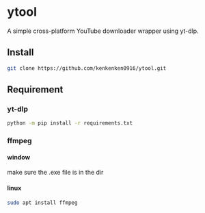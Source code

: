 # ytool

A simple cross-platform YouTube downloader wrapper using yt-dlp.

## Install

```bash
git clone https://github.com/kenkenken0916/ytool.git
```

## Requirement

### yt-dlp

```bash
python -m pip install -r requirements.txt
```

### ffmpeg

#### window

make sure the .exe file is in the dir

#### linux

```bash
sudo apt install ffmpeg
```
